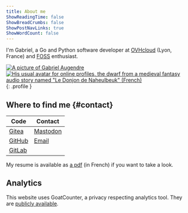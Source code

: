 ```yaml
---
title: About me
ShowReadingTime: false
ShowBreadCrumbs: false
ShowPostNavLinks: true
ShowWordCount: false
---
```


I'm Gabriel, a Go and Python software developer at [OVHcloud](https://www.ovhcloud.com/) (Lyon, France) and [FOSS](https://en.wikipedia.org/wiki/Free_and_open-source_software) enthusiast.

[![A picture of Gabriel Augendre](/attachments/39/processed/)](/attachments/40/original/)
[![His usual avatar for online profiles, the dwarf from a medieval fantasy audio story named "Le Donjon de Naheulbeuk" (French)](/attachments/41/processed/)](/attachments/41/original/)
{: .profile }

## Where to find me {#contact}

| Code                                          | Contact                                                            |
|-----------------------------------------------|--------------------------------------------------------------------|
| [Gitea](https://git.augendre.info/gaugendre)  | <a rel="me" href="https://fosstodon.org/@Crocmagnon">Mastodon</a>  |
| [GitHub](https://github.com/Crocmagnon)       | <a href="mailto:ga-contact@augendre.info">Email</a>                |
| [GitLab](https://gitlab.com/gaugendre)        |                                                                    |

My resume is available as [a pdf](https://cv-gabriel.augendre.info) (in French) if you want to take a look.

## Analytics
This website uses GoatCounter, a privacy respecting analytics tool. They are [publicly available](https://gc.gabnotes.org).

